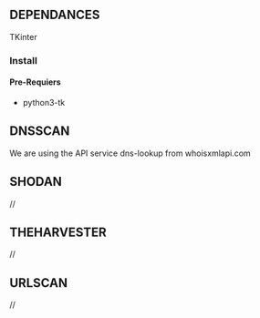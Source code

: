 ## DEPENDANCES
TKinter
### Install
#### Pre-Requiers
- python3-tk

## DNSSCAN
We are using the API service dns-lookup from whoisxmlapi.com

## SHODAN

//

## THEHARVESTER

//

## URLSCAN

//